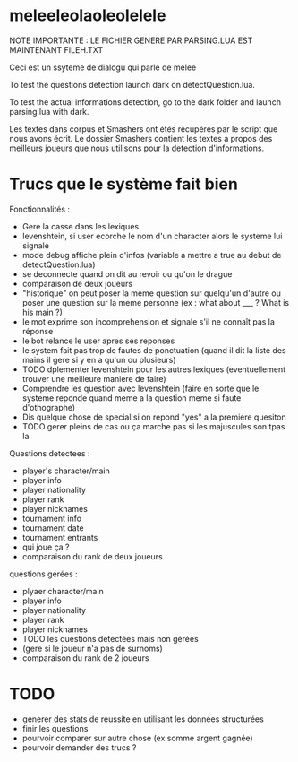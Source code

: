 # meleeleolaoleolelele

NOTE IMPORTANTE : LE FICHIER GENERE PAR PARSING.LUA EST MAINTENANT FILEH.TXT

Ceci est un ssyteme de dialogu qui parle de melee 

To test the questions detection launch dark on detectQuestion.lua.

To test the actual informations detection, go to the dark folder and launch parsing.lua with dark.

Les textes dans corpus et Smashers ont étés récupérés par le script que nous avons écrit. Le dossier Smashers contient les textes a propos des meilleurs joueurs que nous utilisons pour la detection d'informations.


# Trucs que le système fait bien

Fonctionnalités :
* Gere la casse dans les lexiques
* levenshtein, si user ecorche le nom d'un character alors le systeme lui signale 
* mode debug affiche plein d'infos (variable a mettre a true au debut de detectQuestion.lua)
* se deconnecte quand on dit au revoir ou qu'on le drague
* comparaison de deux joueurs 
* "historique" on peut poser la meme question sur quelqu'un d'autre ou poser une question sur la meme personne (ex : what about ___ ?   What is his main ?)
* le mot exprime son incomprehension et signale s'il ne connaît pas la réponse 
* le bot relance le user apres ses reponses
* le system fait pas trop de fautes de ponctuation (quand il dit la liste des mains il gere si y en a qu'un ou plusieurs)
* TODO dplementer levenshtein pour les autres lexiques (eventuellement trouver une meilleure maniere de faire)
* Comprendre les question avec levenshtein (faire en sorte que le systeme reponde quand meme a la question meme si faute d'othographe)
* Dis quelque chose de special si on repond "yes" a la premiere quesiton 
* TODO gerer pleins de cas ou ça marche pas si les majuscules son tpas la 





Questions detectees :
* player's character/main
* player info
* player nationality
* player rank
* player nicknames
* tournament info
* tournament date
* tournament entrants
* qui  joue ça ?
* comparaison du rank de deux joueurs


questions gérées : 
* plyaer character/main
* player info
* player nationality
* player rank
* player nicknames
* TODO les questions detectées mais non gérées
* (gere si le joueur n'a pas de surnoms)
* comparaison du rank de 2 joueurs


# TODO 
* generer des stats de reussite en utilisant les données structurées 
* finir les questions
* pourvoir comparer sur autre chose (ex somme argent gagnée)
* pourvoir demander des trucs ?

